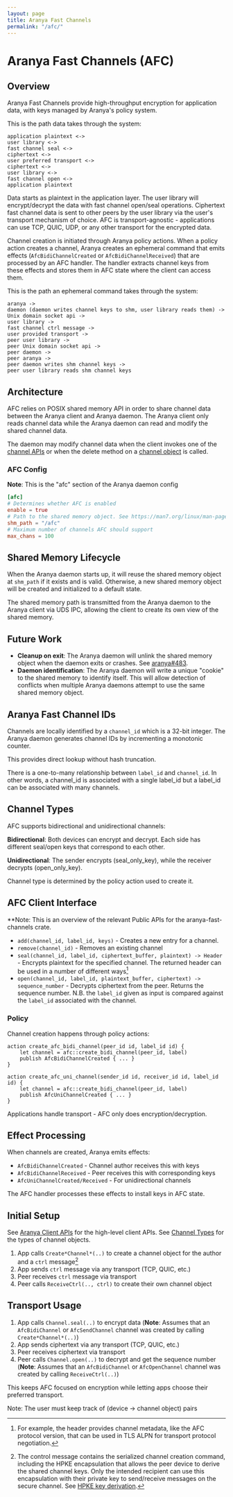 ```yaml
---
layout: page
title: Aranya Fast Channels
permalink: "/afc/"
---
```


# Aranya Fast Channels (AFC)

## Overview

Aranya Fast Channels provide high-throughput encryption for application data, with keys managed by Aranya's policy system.

This is the path data takes through the system:
```
application plaintext <->
user library <->
fast channel seal <->
ciphertext <->
user preferred transport <->
ciphertext <->
user library <->
fast channel open <->
application plaintext
```

Data starts as plaintext in the application layer. The user library will encrypt/decrypt the data with fast channel open/seal operations.
Ciphertext fast channel data is sent to other peers by the user library via the user's transport mechanism of choice.
AFC is transport-agnostic - applications can use TCP, QUIC, UDP, or any other transport for the encrypted data.

Channel creation is initiated through Aranya policy actions. When a policy action creates a channel, Aranya creates an ephemeral command that emits effects (`AfcBidiChannelCreated` or `AfcBidiChannelReceived`) that are processed by an AFC handler. The handler extracts channel keys from these effects and stores them in AFC state where the client can access them.

This is the path an ephemeral command takes through the system:
```
aranya ->
daemon (daemon writes channel keys to shm, user library reads them) ->
Unix domain socket api ->
user library ->
fast channel ctrl message ->
user provided transport ->
peer user library ->
peer Unix domain socket api ->
peer daemon ->
peer aranya ->
peer daemon writes shm channel keys ->
peer user library reads shm channel keys
```

## Architecture

AFC relies on POSIX shared memory API in order to share channel data
between the Aranya client and Aranya daemon. The Aranya client only reads
channel data while the Aranya daemon can read and modify the shared channel data.

The daemon may modify channel data when the client invokes one of the [channel APIs](/docs/aranya-mvp.md#channel-apis)
or when the delete method on a [channel object](/docs/aranya-mvp.md#channel-types) is called. 

### AFC Config

**Note**: This is the "afc" section of the Aranya daemon config

```toml
[afc]
# Determines whether AFC is enabled
enable = true
# Path to the shared memory object. See https://man7.org/linux/man-pages/man7/shm_overview.7.html
shm_path = "/afc"
# Maximum number of channels AFC should support
max_chans = 100
```

## Shared Memory Lifecycle

When the Aranya daemon starts up, it will reuse the shared memory object at ```shm_path``` if it exists and is valid. Otherwise, a new shared memory object will be created and initialized to a default state.

The shared memory path is transmitted from the Aranya daemon to the Aranya client via UDS IPC, allowing the client to create its own view of the shared memory.

## Future Work

- **Cleanup on exit**: The Aranya daemon will unlink the shared memory object when the daemon exits or crashes. See [aranya#483](https://github.com/aranya-project/aranya/issues/483).
- **Daemon identification**: The Aranya daemon will write a unique "cookie" to the shared memory to identify itself. This will allow detection of conflicts when multiple Aranya daemons attempt to use the same shared memory object.

## Aranya Fast Channel IDs

Channels are locally identified by a `channel_id` which is a 32-bit integer. 
The Aranya daemon generates channel IDs by incrementing a monotonic counter.

This provides direct lookup without hash truncation.

There is a one-to-many relationship between `label_id` and `channel_id`. In other words, a channel_id is associated with a single label_id but a label_id can be associated with many channels.

## Channel Types

AFC supports bidirectional and unidirectional channels:

**Bidirectional**: Both devices can encrypt and decrypt. Each side has
different seal/open keys that correspond to each other.

**Unidirectional**: The sender encrypts (seal_only_key), while the receiver decrypts
(open_only_key).

Channel type is determined by the policy action used to create it.

## AFC Client Interface

**Note: This is an overview of the relevant Public APIs for the aranya-fast-channels crate.

- `add(channel_id, label_id, keys)` -
  Creates a new entry for a channel.
- `remove(channel_id)` -
  Removes an existing channel
- `seal(channel_id, label_id, ciphertext_buffer, plaintext) -> Header` -
  Encrypts plaintext for the specified channel.
  The returned header can be used in a number of different ways[^header_usage]
- `open(channel_id, label_id, plaintext_buffer, ciphertext) -> sequence_number` -
  Decrypts ciphertext from the peer. Returns the sequence number.
  N.B. the `label_id` given as input is compared against the `label_id` associated with the channel.

### Policy

Channel creation happens through policy actions:

```policy
action create_afc_bidi_channel(peer_id id, label_id id) {
    let channel = afc::create_bidi_channel(peer_id, label)
    publish AfcBidiChannelCreated { ... }
}

action create_afc_uni_channel(sender_id id, receiver_id id, label_id id) {
    let channel = afc::create_bidi_channel(peer_id, label)
    publish AfcUniChannelCreated { ... }
}
```

Applications handle transport - AFC only does encryption/decryption.

## Effect Processing

When channels are created, Aranya emits effects:
- `AfcBidiChannelCreated` - Channel author receives this with keys
- `AfcBidiChannelReceived` - Peer receives this with corresponding keys
- `AfcUniChannelCreated/Received` - For unidirectional channels

The AFC handler processes these effects to install keys in AFC state.

## Initial Setup

See [Aranya Client APIs](/docs/aranya-mvp.md#client-apis-1) for the high-level client APIs.
See [Channel Types](/docs/aranya-mvp.md#channel-types) for the types of channel objects.

1. App calls `Create*Channel*(..)` to create a channel object for the author and a `ctrl` message[^ctrl]
2. App sends `ctrl` message via any transport (TCP, QUIC, etc.)
3. Peer receives `ctrl` message via transport
4. Peer calls `ReceiveCtrl(.., ctrl)` to create their own channel object

## Transport Usage

1. App calls `Channel.seal(..)` to encrypt data (**Note**: Assumes that an `AfcBidiChannel` or `AfcSendChannel` channel was created by calling `Create*Channel*(..)`)
2. App sends ciphertext via any transport (TCP, QUIC, etc.)
3. Peer receives ciphertext via transport  
4. Peer calls `Channel.open(..)` to decrypt and get the sequence number (**Note**: Assumes that an `AfcBidiChannel` or `AfcOpenChannel` channel was created by calling `ReceiveCtrl(..)`)

This keeps AFC focused on encryption while letting apps choose their
preferred transport.

Note: The user must keep track of (device -> channel object) pairs

[^header_usage]: For example, the header provides channel metadata, like the AFC protocol version, that can be used in TLS ALPN for transport protocol negotiation.

[^ctrl]: The control message contains the serialized channel creation command, including the HPKE encapsulation that allows the peer device to derive the shared channel keys. Only the intended recipient can use this encapsulation with their private key to send/receive messages on the secure channel. See [HPKE key derivation](/docs/afc-crypto.md#key-derivation).

